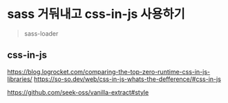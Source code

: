 # sass 거둬내고 css-in-js 사용하기

> sass-loader

## css-in-js

https://blog.logrocket.com/comparing-the-top-zero-runtime-css-in-js-libraries/
https://so-so.dev/web/css-in-js-whats-the-defference/#css-in-js

https://github.com/seek-oss/vanilla-extract#style
